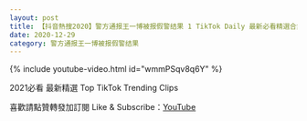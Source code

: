 ```yaml
---
layout: post
title: 【抖音熱搜2020】警方通报王一博被报假警结果 1 TikTok Daily 最新必看精選合集2020 12 29
date: 2020-12-29
category: 警方通报王一博被报假警结果
---
```


{% include youtube-video.html id="wmmPSqv8q6Y" %}

2021必看 最新精選 Top TikTok Trending Clips

喜歡請點贊轉發加訂閱 Like & Subscribe：[YouTube](https://www.youtube.com/channel/UCAoR7VcanIPd04uEq_GIylA/videos)


